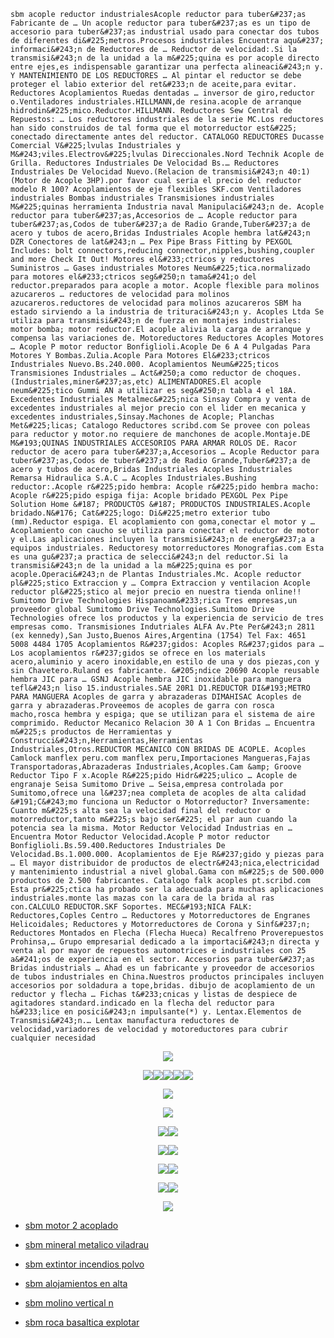 
```
sbm acople reductor industrialesAcople reductor para tuber&#237;as Fabricante de … Un acople reductor para tuber&#237;as es un tipo de accesorio para tuber&#237;as industrial usado para conectar dos tubos de diferentes di&#225;metros.Procesos industriales Encuentra aqu&#237; informaci&#243;n de Reductores de … Reductor de velocidad:.Si la transmisi&#243;n de la unidad a la m&#225;quina es por acople directo entre ejes,es indispensable garantizar una perfecta alineaci&#243;n y. Y MANTENIMIENTO DE LOS REDUCTORES … Al pintar el reductor se debe proteger el labio exterior del ret&#233;n de aceite,para evitar. Reductores Acoplamientos Ruedas dentadas … inversor de giro,reductor o.Ventiladores industriales.HILLMANN,de resina.acople de arranque hidrodin&#225;mico.Reductor.HILLMANN. Reductores Sew Central de Repuestos: … Los reductores industriales de la serie MC.Los reductores han sido construidos de tal forma que el motorreductor est&#225; conectado directamente antes del reductor. CATALOGO REDUCTORES Ducasse Comercial V&#225;lvulas Industriales y M&#243;viles.Electrov&#225;lvulas Direccionales.Nord Technik Acople de Grilla. Reductores Industriales De Velocidad Bs.… Reductores Industriales De Velocidad Nuevo.(Relacion de transmisi&#243;n 40:1) (Motor de Acople 3HP).por favor cual seria el precio del reductor modelo R 100? Acoplamientos de eje flexibles SKF.com Ventiladores industriales Bombas industriales Transmisiones industriales M&#225;quinas herramienta Industria naval Manipulaci&#243;n de. Acople reductor para tuber&#237;as,Accesorios de … Acople reductor para tuber&#237;as,Codos de tuber&#237;a de Radio Grande,Tuber&#237;a de acero y tubos de acero,Bridas Industriales Acople hembra lat&#243;n DZR Conectores de lat&#243;n … Pex Pipe Brass Fitting by PEXGOL Includes: bolt connectors,reducing connector,nipples,bushing,coupler and more Check It Out! Motores el&#233;ctricos y reductores Suministros … Gases industriales Motores Neum&#225;tica.normalizado para motores el&#233;ctricos seg&#250;n tama&#241;o del reductor.preparados para acople a motor. Acople flexible para molinos azucareros … reductores de velocidad para molinos azucareros.reductores de velocidad para molinos azucareros SBM ha estado sirviendo a la industria de trituraci&#243;n y. Acoples Ltda Se utiliza para transmisi&#243;n de fuerza en montajes industriales: motor bomba; motor reductor.El acople alivia la carga de arranque y compensa las variaciones de. Motoreductores Reductores Acoples Motores … Acople P motor reductor Bonfiglioli.Acople De 6 A 4 Pulgadas Para Motores Y Bombas.Zulia.Acople Para Motores El&#233;ctricos Industriales Nuevo.Bs.240.000. Acoplamientos Neum&#225;ticos Transmisiones Industriales … Act&#250;a como reductor de choques.(Industriales,miner&#237;as,etc) ALIMENTADORES.El acople neum&#225;tico Gummi AN a utilizar es seg&#250;n tabla 4 el 18A. Excedentes Industriales Metalmec&#225;nica Sinsay Compra y venta de excedentes industriales al mejor precio con el lider en mecanica y excedentes industriales,Sinsay.Machones de Acople; Planchas Met&#225;licas; Catalogo Reductores scribd.com Se provee con poleas para reductor y motor.no requiere de manchones de acople.Montaje.DE M&#193;QUINAS INDUSTRIALES ACCESORIOS PARA ARMAR ROLOS DE. Racor reductor de acero para tuber&#237;a,Accesorios … Acople Reductor para tuber&#237;as,Codos de tuber&#237;a de Radio Grande,Tuber&#237;a de acero y tubos de acero,Bridas Industriales Acoples Industriales Remarsa Hidraulica S.A.C … Acoples Industriales.Bushing reductor:.Acople r&#225;pido hembra: Acople r&#225;pido hembra macho: Acople r&#225;pido espiga fija: Acople bridado PEXGOL Pex Pipe Solution Home &#187; PRODUCTOS &#187; PRODUCTOS INDUSTRIALES.Acople bridado.N&#176; Cat&#225;logo: Di&#225;metro exterior tubo (mm).Reductor espiga. El acoplamiento con goma,conectar el motor y … Acoplamiento con caucho se utiliza para conectar el reductor de motor y el.Las aplicaciones incluyen la transmisi&#243;n de energ&#237;a a equipos industriales. Reductoresy motorreductores Monografias.com Esta es una gu&#237;a practica de selecci&#243;n del reductor.Si la transmisi&#243;n de la unidad a la m&#225;quina es por acople.Operaci&#243;n de Plantas Industriales.Mc. Acople reductor pl&#225;stico Extraccion y … Compra Extraccion y ventilacion Acople reductor pl&#225;stico al mejor precio en nuestra tienda online!! Sumitomo Drive Technologies Hispanoam&#233;rica Tres empresas,un proveedor global Sumitomo Drive Technologies.Sumitomo Drive Technologies ofrece los productos y la experiencia de servicio de tres empresas como. Transmisiones Indutriales ALFA Av.Pte Per&#243;n 2811 (ex kennedy),San Justo,Buenos Aires,Argentina (1754) Tel Fax: 4651 5008 4484 1705 Acoplamientos R&#237;gidos: Acoples R&#237;gidos para … Los acoplamientos r&#237;gidos se ofrece en los materials acero,aluminio y acero inoxidable,en estilo de una y dos piezas,con y sin Chavetero.Ruland es fabricante. &#205;ndice 20690 Acople reusable hembra JIC para … GSNJ Acople hembra JIC inoxidable para manguera tefl&#243;n liso 15.industriales.SAE 20R1 D1.REDUCTOR DI&#193;METRO PARA MANGUERA Acoples de garra y abrazaderas DIMAHISAC Acoples de garra y abrazaderas.Proveemos de acoples de garra con rosca macho,rosca hembra y espiga; que se utilizan para el sistema de aire comprimido. Reductor Mecanico Relacion 30 A 1 Con Bridas … Encuentra m&#225;s productos de Herramientas y Construcci&#243;n,Herramientas,Herramientas Industriales,Otros.REDUCTOR MECANICO CON BRIDAS DE ACOPLE. Acoples Camlock manflex peru.com manflex peru,Importaciones Mangueras,Fajas Transportadoras,Abrazaderas Industriales,Acoples.Cam &amp; Groove Reductor Tipo F x.Acople R&#225;pido Hidr&#225;ulico … Acople de engranaje Seisa Sumitomo Drive … Seisa,empresa controlada por Sumitomo,ofrece una l&#237;nea completa de acoples de alta calidad &#191;C&#243;mo funciona un Reductor o Motorreductor? Inversamente: Cuanto m&#225;s alta sea la velocidad final del reductor o motorreductor,tanto m&#225;s bajo ser&#225; el par aun cuando la potencia sea la misma. Motor Reductor Velocidad Industrias en … Encuentra Motor Reductor Velocidad.Acople P motor reductor Bonfiglioli.Bs.59.400.Reductores Industriales De Velocidad.Bs.1.000.000. Acoplamientos de Eje R&#237;gido y piezas para … El mayor distribuidor de productos de electr&#243;nica,electricidad y mantenimiento industrial a nivel global.Gama con m&#225;s de 500.000 productos de 2.500 fabricantes. Catalogo falk acoples pt.scribd.com Esta pr&#225;ctica ha probado ser la adecuada para muchas aplicaciones industriales.monte las mazas con la cara de la brida al ras con.CALCULO REDUCTOR.SKF Soportes. MEC&#193;NICA FALK: Reductores,Coples Centro … Reductores y Motorreductores de Engranes Helicoidales; Reductores y Motorreductores de Corona y Sinf&#237;n; Reductores Montados en Flecha (Flecha Hueca) Recalfreno Proverepuestos Prohinsa,… Grupo empresarial dedicado a la importaci&#243;n directa y venta al por mayor de repuestos automotrices e industriales con 25 a&#241;os de experiencia en el sector. Accesorios para tuber&#237;as Bridas industrials … Ahad es un fabricante y proveedor de accesorios de tubos industriales en China.Nuestros productos principales incluyen accesorios por soldadura a tope,bridas. dibujo de acoplamiento de un reductor y flecha … Fichas t&#233;cnicas y listas de despiece de agitadores standard.indicado en la flecha del reductor para h&#233;lice en posici&#243;n impulsante(*) y. Lentax.Elementos de Transmisi&#243;n.… Lentax manufactura reductores de velocidad,variadores de velocidad y motoreductores para cubrir cualquier necesidad 
```

<div align="center">

<a href="https://es-crusher.shibang-china.com/github&k=sbm+acople+reductor+industriales"><img src="https://static.shibang-china.com/es/crusher/logo.jpg"></a>

<a href="https://es-crusher.shibang-china.com/github&k=sbm+acople+reductor+industriales"><img src="https://static.shibang-china.com/es/crusher/index.jpg"></a><a href="https://es-crusher.shibang-china.com/material.htmlgithub&k=sbm+acople+reductor+industriales"><img src="https://static.shibang-china.com/es/crusher/material.jpg"></a><a href="https://es-crusher.shibang-china.com/application.htmlgithub&k=sbm+acople+reductor+industriales"><img src="https://static.shibang-china.com/es/crusher/application.jpg"></a><a href="https://es-crusher.shibang-china.com/aboutus.htmlgithub&k=sbm+acople+reductor+industriales"><img src="https://static.shibang-china.com/es/crusher/aboutus.jpg"></a><a href="https://es-crusher.shibang-china.com/contact.htmlgithub&k=sbm+acople+reductor+industriales"><img src="https://static.shibang-china.com/es/crusher/contact.jpg"></a>

<a href="https://es-crusher.shibang-china.com/github&k=sbm+acople+reductor+industriales"><img src="https://static.shibang-china.com/es/crusher/banner.jpg"></a>

<a href="https://swt.shibang-china.com/github&k=sbm+acople+reductor+industriales"><img src="https://static.shibang-china.com/es/crusher/text.jpg"></a>

<a href="https://swt.shibang-china.com/github&k=sbm+acople+reductor+industriales"><img src="https://static.shibang-china.com/es/crusher/chat.jpg"></a><a href="https://es-crusher.shibang-china.com/contact.htmlgithub&k=sbm+acople+reductor+industriales"><img src="https://static.shibang-china.com/es/crusher/message.jpg"></a>

<a href="https://es-crusher.shibang-china.com/products/pe.htmlgithub&k=sbm+acople+reductor+industriales"><img src="https://static.shibang-china.com/es/crusher/pe.jpg"></a><a href="https://es-crusher.shibang-china.com/products/pf.htmlgithub&k=sbm+acople+reductor+industriales"><img src="https://static.shibang-china.com/es/crusher/pf.jpg"></a>

<a href="https://es-crusher.shibang-china.com/products/hpt.htmlgithub&k=sbm+acople+reductor+industriales"><img src="https://static.shibang-china.com/es/crusher/hpt.jpg"></a><a href="https://es-crusher.shibang-china.com/products/vsi.htmlgithub&k=sbm+acople+reductor+industriales"><img src="https://static.shibang-china.com/es/crusher/vsi.jpg"></a>

<a href="https://es-crusher.shibang-china.com/products/klv.htmlgithub&k=sbm+acople+reductor+industriales"><img src="https://static.shibang-china.com/es/crusher/klv.jpg"></a><a href="https://es-crusher.shibang-china.com/products/portable.htmlgithub&k=sbm+acople+reductor+industriales"><img src="https://static.shibang-china.com/es/crusher/portable.jpg"></a>

<a href="https://swt.shibang-china.com/github&k=sbm+acople+reductor+industriales"><img src="https://static.shibang-china.com/es/crusher/case.jpg"></a>

</div>


* [sbm motor 2 acoplado](sbm%20motor%202%20acoplado.md)

* [sbm mineral metalico viladrau](sbm%20mineral%20metalico%20viladrau.md)

* [sbm extintor incendios polvo](sbm%20extintor%20incendios%20polvo.md)

* [sbm alojamientos en alta](sbm%20alojamientos%20en%20alta.md)

* [sbm molino vertical n](sbm%20molino%20vertical%20n.md)

* [sbm roca basaltica explotar](sbm%20roca%20basaltica%20explotar.md)